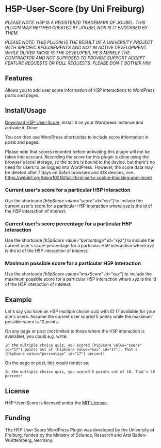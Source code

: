 # H5P-User-Score (by Uni Freiburg)

*PLEASE NOTE: H5P IS A REGISTERED TRADEMARK OF JOUBEL. THIS PLUGIN WAS NEITHER CREATED BY JOUBEL NOR IS IT ENDORSED BY THEM.*

*PLEASE NOTE: THIS PLUGIN IS THE RESULT OF A UNIVERSITY PROJECT WITH SPECIFIC REQUIREMENTS AND NOT IN ACTIVE DEVELOPMENT. WHILE OLIVER TACKE IS THE DEVELOPER, HE'S MERELY THE CONTRACTOR AND NOT SUPPOSED TO PROVIDE SUPPORT ACCEPT FEATURE REQUESTS OR PULL REQUESTS. PLEASE DON'T BOTHER HIM.*

## Features
Allows you to add user score information of H5P interactions to WordPress posts and pages.

## Install/Usage
[Download H5P-User-Score](https://github.com/otacke/h5p-user-score/archive/master.zip), install it on your Wordpress instance and activate it. Done.

You can then use WordPress shortcodes to include score information in posts and pages.

Please note that scores recorded before activating this plugin will not be taken into account. Recording the score for this plugin is done using the browser's local storage, so the score is bound to the device, but there's no need for users to be logged into WordPress. However, the score data may be deleted after 7 days on Safari browsers and iOS devices, see. https://webkit.org/blog/10218/full-third-party-cookie-blocking-and-more/

### Current user's score for a particular H5P interaction
Use the shortcode _[h5pScore value="score" id="xyz"]_ to include the current user's score for a particular H5P interaction where _xyz_ is the id of the H5P interaction of interest.

### Current user's score percentage for a particular H5P interaction
Use the shortcode _[h5pScore value="percentage" id="xyz"]_ to include the current user's score percentage for a particular H5P interaction where _xyz_ is the id of the H5P interaction of interest.

### Maximum possible score for a particular H5P interaction
Use the shortcode _[h5pScore value="maxScore" id="xyz"]_ to include the maximum possible score for a particular H5P interaction where _xyz_ is the id of the H5P interaction of interest.

## Example
Let's say you have an H5P multiple choice quiz with ID 17 available for your site's users. Assume the current user scored 5 points while the maximum possible score is 10 points.

On any page or post (not limited to those where the H5P interaction is available), you could e.g. write:

    In the multiple choice quiz, you scored [h5pScore value="score" id="17"] points out of [h5pScore value="max" id="17"]. That's [h5pScore value="percentage" id="17"] percent!

On the page or post, this would render as:

    In the multiple choice quiz, you scored 5 points out of 10. That's 50 percent!

## License
H5P-User-Score is licensed under the [MIT License](https://github.com/otacke/h5p-user-score/blob/master/LICENSE).

## Funding
The H5P User Score WordPress Plugin was developed by the University of Freiburg, funded by the Ministry of Science, Research and Arts Baden-Württemberg, Germany.
